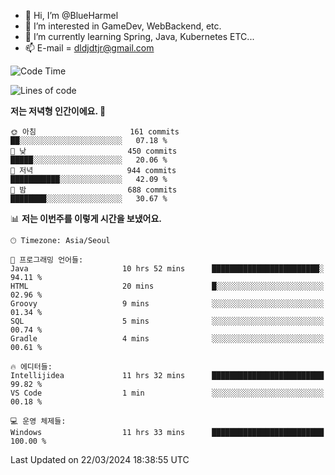 - 👋 Hi, I’m @BlueHarmel
- 👀 I’m interested in GameDev, WebBackend, etc.
- 🌱 I’m currently learning Spring, Java, Kubernetes ETC...
- 📫 E-mail = dldjdtjr@gmail.com
  <!--START_SECTION:waka-->
![Code Time](http://img.shields.io/badge/Code%20Time-492%20hrs%2037%20mins-blue)

![Lines of code](https://img.shields.io/badge/%EC%A0%80%EB%8A%94%20%EC%97%AC%ED%83%9C%EA%B9%8C%EC%A7%80%20-39.8%20million%20%EC%A4%84%EC%9D%98%20%EC%BD%94%EB%93%9C%EB%A5%BC%20%EC%9E%91%EC%84%B1%ED%96%88%EC%96%B4%EC%9A%94.-blue)

**저는 저녁형 인간이에요. 🦉** 

```text
🌞 아침                     161 commits         ██░░░░░░░░░░░░░░░░░░░░░░░   07.18 % 
🌆 낮　                     450 commits         █████░░░░░░░░░░░░░░░░░░░░   20.06 % 
🌃 저녁                     944 commits         ███████████░░░░░░░░░░░░░░   42.09 % 
🌙 밤　                     688 commits         ████████░░░░░░░░░░░░░░░░░   30.67 % 
```


📊 **저는 이번주를 이렇게 시간을 보냈어요.** 

```text
🕑︎ Timezone: Asia/Seoul

💬 프로그래밍 언어들: 
Java                     10 hrs 52 mins      ████████████████████████░   94.11 % 
HTML                     20 mins             █░░░░░░░░░░░░░░░░░░░░░░░░   02.96 % 
Groovy                   9 mins              ░░░░░░░░░░░░░░░░░░░░░░░░░   01.34 % 
SQL                      5 mins              ░░░░░░░░░░░░░░░░░░░░░░░░░   00.74 % 
Gradle                   4 mins              ░░░░░░░░░░░░░░░░░░░░░░░░░   00.61 % 

🔥 에디터들: 
Intellijidea             11 hrs 32 mins      █████████████████████████   99.82 % 
VS Code                  1 min               ░░░░░░░░░░░░░░░░░░░░░░░░░   00.18 % 

💻 운영 체제들: 
Windows                  11 hrs 33 mins      █████████████████████████   100.00 % 
```


 Last Updated on 22/03/2024 18:38:55 UTC
<!--END_SECTION:waka-->
<!---
BlueHarmel/BlueHarmel is a ✨ special ✨ repository because its `README.md` (this file) appears on your GitHub profile.
You can click the Preview link to take a look at your changes.
--->

